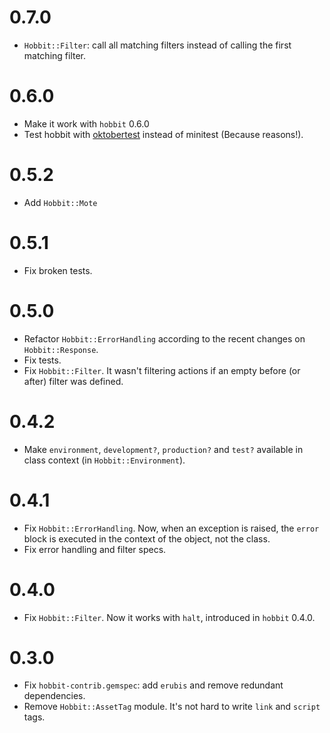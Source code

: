 # 0.7.0

* `Hobbit::Filter`: call all matching filters instead of calling the first
matching filter.

# 0.6.0

* Make it work with `hobbit` 0.6.0
* Test hobbit with [oktobertest](https://github.com/patriciomacadden/oktobertest)
instead of minitest (Because reasons!).

# 0.5.2

* Add `Hobbit::Mote`

# 0.5.1

* Fix broken tests.

# 0.5.0

* Refactor `Hobbit::ErrorHandling` according to the recent changes on
`Hobbit::Response`.
* Fix tests.
* Fix `Hobbit::Filter`. It wasn't filtering actions if an empty before (or
after) filter was defined.

# 0.4.2

* Make `environment`, `development?`, `production?` and `test?` available
in class context (in `Hobbit::Environment`).

# 0.4.1

* Fix `Hobbit::ErrorHandling`. Now, when an exception is raised, the `error`
block is executed in the context of the object, not the class.
* Fix error handling and filter specs.

# 0.4.0

* Fix `Hobbit::Filter`. Now it works with `halt`, introduced in `hobbit` 0.4.0.

# 0.3.0

* Fix `hobbit-contrib.gemspec`: add `erubis` and remove redundant dependencies.
* Remove `Hobbit::AssetTag` module. It's not hard to write `link` and `script`
tags.

